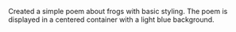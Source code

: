 Created a simple poem about frogs with basic styling. The poem is displayed in a centered container with a light blue background.